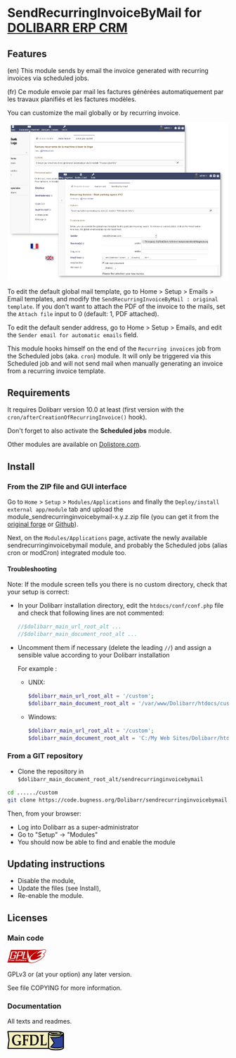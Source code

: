 # SendRecurringInvoiceByMail for <a href="https://www.dolibarr.org">DOLIBARR ERP CRM</a>

## Features

(en) This module sends by email the invoice generated with recurring invoices via scheduled jobs.

(fr) Ce module envoie par mail les factures générées automatiquement par les travaux planifiés et les factures modèles.

You can customize the mail globally or by recurring invoice.

![Screenshot n° 1](img/screenshot1.png?raw=true)

To edit the default global mail template, go to Home > Setup > Emails > Email templates, and modify the `SendRecurringInvoiceByMail : original template`. If you don't want to attach the PDF of the invoice to the mails, set the `Attach file` input to 0 (default: 1, PDF attached).

To edit the default sender address, go to Home > Setup > Emails, and edit the `Sender email for automatic emails` field.

This module hooks himself on the end of the `Recurring invoices` job from the Scheduled jobs (aka. `cron`) module. It will only be triggered via this Scheduled job and will not send mail when manually generating an invoice from a recurring invoice template.


## Requirements

It requires Dolibarr version 10.0 at least (first version with the `cron/afterCreationOfRecurringInvoice()` hook).

Don't forget to also activate the **Scheduled jobs** module.

Other modules are available on <a href="https://www.dolistore.com" target="_new">Dolistore.com</a>.


## Install

### From the ZIP file and GUI interface

Go to `Home` > `Setup` > `Modules/Applications` and finally the `Deploy/install external app/module` tab
and upload the module_sendrecurringinvoicebymail-x.y.z.zip file (you can get it from the
[original forge](https://code.bugness.org/Dolibarr/sendrecurringinvoicebymail/releases)
or [Github](https://github.com/bugness-chl/sendrecurringinvoicebymail/releases)).

Next, on the `Modules/Applications` page, activate the newly available sendrecurringinvoicebymail module,
and probably the Scheduled jobs (alias cron or modCron) integrated module too.


#### Troubleshooting

Note: If the module screen tells you there is no custom directory, check that your setup is correct: 

- In your Dolibarr installation directory, edit the ```htdocs/conf/conf.php``` file and check that following lines are not commented:

    ```php
    //$dolibarr_main_url_root_alt ...
    //$dolibarr_main_document_root_alt ...
    ```

- Uncomment them if necessary (delete the leading ```//```) and assign a sensible value according to your Dolibarr installation

    For example :

    - UNIX:
        ```php
        $dolibarr_main_url_root_alt = '/custom';
        $dolibarr_main_document_root_alt = '/var/www/Dolibarr/htdocs/custom';
        ```

    - Windows:
        ```php
        $dolibarr_main_url_root_alt = '/custom';
        $dolibarr_main_document_root_alt = 'C:/My Web Sites/Dolibarr/htdocs/custom';
        ```
        
### From a GIT repository

- Clone the repository in ```$dolibarr_main_document_root_alt/sendrecurringinvoicebymail```

```sh
cd ....../custom
git clone https://code.bugness.org/Dolibarr/sendrecurringinvoicebymail.git sendrecurringinvoicebymail
```

Then, from your browser:

  - Log into Dolibarr as a super-administrator
  - Go to "Setup" -> "Modules"
  - You should now be able to find and enable the module


## Updating instructions

* Disable the module,
* Update the files (see Install),
* Re-enable the module.


## Licenses

### Main code

![GPLv3 logo](img/gplv3.png)

GPLv3 or (at your option) any later version.

See file COPYING for more information.

### Documentation

All texts and readmes.

![GFDL logo](img/gfdl.png)
